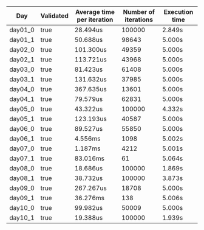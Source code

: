 |   Day   | Validated | Average time per iteration | Number of iterations | Execution time |
| ------- | --------- | -------------------------- | -------------------- | -------------- |
| day01_0 |      true |                   28.494us |               100000 |         2.849s |
| day01_1 |      true |                   50.688us |                98643 |         5.000s |
| day02_0 |      true |                  101.300us |                49359 |         5.000s |
| day02_1 |      true |                  113.721us |                43968 |         5.000s |
| day03_0 |      true |                   81.423us |                61408 |         5.000s |
| day03_1 |      true |                  131.632us |                37985 |         5.000s |
| day04_0 |      true |                  367.635us |                13601 |         5.000s |
| day04_1 |      true |                   79.579us |                62831 |         5.000s |
| day05_0 |      true |                   43.322us |               100000 |         4.332s |
| day05_1 |      true |                  123.193us |                40587 |         5.000s |
| day06_0 |      true |                   89.527us |                55850 |         5.000s |
| day06_1 |      true |                    4.556ms |                 1098 |         5.002s |
| day07_0 |      true |                    1.187ms |                 4212 |         5.001s |
| day07_1 |      true |                   83.016ms |                   61 |         5.064s |
| day08_0 |      true |                   18.686us |               100000 |         1.869s |
| day08_1 |      true |                   38.732us |               100000 |         3.873s |
| day09_0 |      true |                  267.267us |                18708 |         5.000s |
| day09_1 |      true |                   36.276ms |                  138 |         5.006s |
| day10_0 |      true |                   99.982us |                50009 |         5.000s |
| day10_1 |      true |                   19.388us |               100000 |         1.939s |
